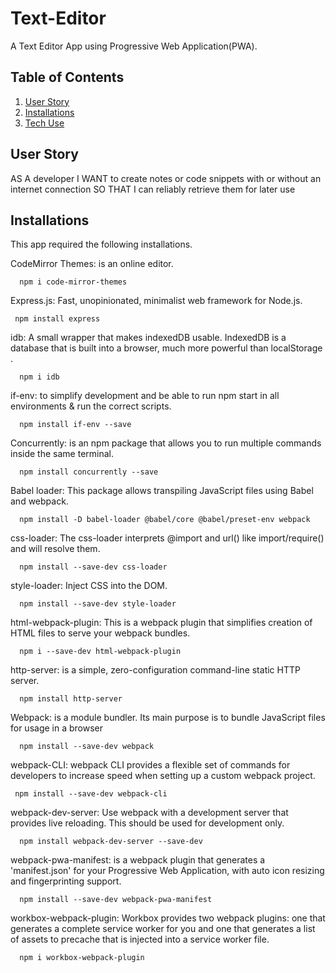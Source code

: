 # Text-Editor
A Text Editor App using Progressive Web Application(PWA).

## Table of Contents

1. [User Story](#userStory)
2. [Installations](#installations)
3. [Tech Use](#techUse)

## User Story
AS A developer
I WANT to create notes or code snippets with or without an internet connection
SO THAT I can reliably retrieve them for later use

## Installations
This app required the following installations.

CodeMirror Themes: is an online editor.
```pip
  npm i code-mirror-themes
```

Express.js: Fast, unopinionated, minimalist web framework for Node.js.
```pip
 npm install express
```

idb: A small wrapper that makes indexedDB usable. IndexedDB is a database that is built into a browser, much more powerful than localStorage . 
```pip
  npm i idb
```

if-env: to simplify development and be able to run npm start in all environments & run the correct scripts.
```pip
  npm install if-env --save
```

Concurrently: is an npm package that allows you to run multiple commands inside the same terminal.
```pip
  npm install concurrently --save
```

Babel loader: This package allows transpiling JavaScript files using Babel and webpack.
```pip
  npm install -D babel-loader @babel/core @babel/preset-env webpack
```

css-loader: The css-loader interprets @import and url() like import/require() and will resolve them.
```pip
  npm install --save-dev css-loader
```

style-loader: Inject CSS into the DOM.
```pip
  npm install --save-dev style-loader
```

html-webpack-plugin: This is a webpack plugin that simplifies creation of HTML files to serve your webpack bundles.
```pip
  npm i --save-dev html-webpack-plugin
```

http-server: is a simple, zero-configuration command-line static HTTP server.
```pip
  npm install http-server
```

Webpack: is a module bundler. Its main purpose is to bundle JavaScript files for usage in a browser
```pip
  npm install --save-dev webpack
```

webpack-CLI: webpack CLI provides a flexible set of commands for developers to increase speed when setting up a custom webpack project.
```pip
 npm install --save-dev webpack-cli
``` 

webpack-dev-server: Use webpack with a development server that provides live reloading. This should be used for development only.
```pip
  npm install webpack-dev-server --save-dev
```

webpack-pwa-manifest: is a webpack plugin that generates a 'manifest.json' for your Progressive Web Application, with auto icon resizing and fingerprinting support.

```pip
  npm install --save-dev webpack-pwa-manifest
```

workbox-webpack-plugin: Workbox provides two webpack plugins: one that generates a complete service worker for you and one that generates a list of assets to precache that is injected into a service worker file.

```pip
  npm i workbox-webpack-plugin
```
